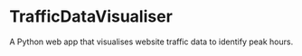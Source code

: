 # TrafficDataVisualiser
A Python web app that visualises website traffic data to identify peak hours.
